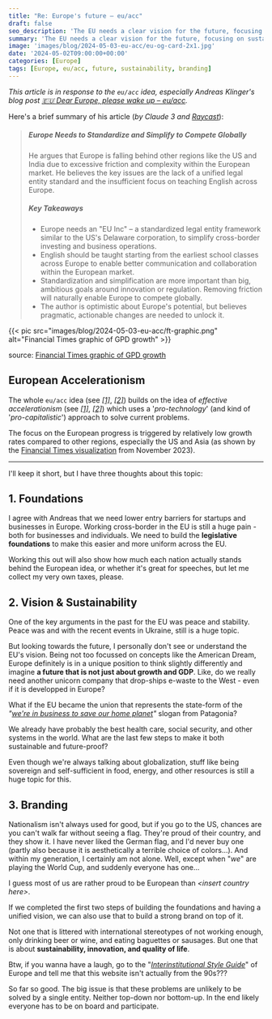 ```yaml
---
title: "Re: Europe's future – eu/acc"
draft: false
seo_description: 'The EU needs a clear vision for the future, focusing on sustainability and quality of life, rather than just growth and GDP.'
summary: 'The EU needs a clear vision for the future, focusing on sustainability and quality of life, rather than just growth and GDP 🌎'
image: 'images/blog/2024-05-03-eu-acc/eu-og-card-2x1.jpg'
date: '2024-05-02T09:00:00+00:00'
categories: [Europe]
tags: [Europe, eu/acc, future, sustainability, branding]
---
```


_This article is in response to the `eu/acc` idea, especially Andreas Klinger's blog post [🇪🇺 Dear Europe, please wake up – eu/acc](https://klinger.io/posts/eu-acc)._

Here's a brief summary of his article (_by Claude 3 and [Raycast](https://ray.so/y55k44J)_):

> ##### Europe Needs to Standardize and Simplify to Compete Globally
>
> He argues that Europe is falling behind other regions like the US and India due to excessive friction and complexity within the European market. He believes the key issues are the lack of a unified legal entity standard and the insufficient focus on teaching English across Europe.
>
> ##### Key Takeaways
>
> - Europe needs an "EU Inc" – a standardized legal entity framework similar to the US's Delaware corporation, to simplify cross-border investing and business operations.
> - English should be taught starting from the earliest school classes across Europe to enable better communication and collaboration within the European market.
> - Standardization and simplification are more important than big, ambitious goals around innovation or regulation. Removing friction will naturally enable Europe to compete globally.
> - The author is optimistic about Europe's potential, but believes pragmatic, actionable changes are needed to unlock it.

{{< pic src="images/blog/2024-05-03-eu-acc/ft-graphic.png" alt="Financial Times graphic of GPD growth" >}}

source: [Financial Times graphic of GPD growth](https://www.ft.com/content/124b4cdb-deb9-49a0-b28d-d97838606661)

## European Accelerationism

The whole `eu/acc` idea (see _[[1]](https://x.com/levelsio/status/1784945857042726932)_, _[[2]](https://medium.com/@ErikKannike/european-acceleration-eu-acc-3340f6193725)_) builds on the idea of _effective accelerationism_ (see _[[1]](https://effectiveaccelerationism.substack.com/p/what-the-f-is-eacc)_, _[[2]](https://en.wikipedia.org/wiki/Effective_accelerationism)_) which uses a '_pro-technology_' (and kind of '_pro-capitalistic_') approach to solve current problems.

The focus on the European progress is triggered by relatively low growth rates compared to other regions, especially the US and Asia (as shown by the [Financial Times visualization](https://www.ft.com/content/124b4cdb-deb9-49a0-b28d-d97838606661) from November 2023).

---

I'll keep it short, but I have three thoughts about this topic:

## 1. Foundations

I agree with Andreas that we need lower entry barriers for startups and businesses in Europe. Working cross-border in the EU is still a huge pain - both for businesses and individuals. We need to build the **legislative foundations** to make this easier and more uniform across the EU.

Working this out will also show how much each nation actually stands behind the European idea, or whether it's great for speeches, but let me collect my very own taxes, please.

## 2. Vision & Sustainability

One of the key arguments in the past for the EU was peace and stability. Peace was and with the recent events in Ukraine, still is a huge topic.

But looking towards the future, I personally don't see or understand the EU's vision. Being not too focussed on concepts like the American Dream, Europe definitely is in a unique position to think slightly differently and imagine **a future that is not just about growth and GDP**. Like, do we really need another unicorn company that drop-ships e-waste to the West - even if it is developped in Europe?

What if the EU became the union that represents the state-form of the _"[we're in business to save our home planet](https://www.patagonia.com/ownership/)"_ slogan from Patagonia?

We already have probably the best health care, social security, and other systems in the world. What are the last few steps to make it both sustainable and future-proof?

Even though we're always talking about globalization, stuff like being sovereign and self-sufficient in food, energy, and other resources is still a huge topic for this.

## 3. Branding

Nationalism isn't always used for good, but if you go to the US, chances are you can't walk far without seeing a flag. They're proud of their country, and they show it. I have never liked the German flag, and I'd never buy one (partly also because it is aesthetically a terrible choice of colors...). And within my generation, I certainly am not alone. Well, except when "_we_" are playing the World Cup, and suddenly everyone has one...

I guess most of us are rather proud to be European than _\<insert country here\>_.

If we completed the first two steps of building the foundations and having a unified vision, we can also use that to build a strong brand on top of it.

Not one that is littered with international stereotypes of not working enough, only drinking beer or wine, and eating baguettes or sausages. But one that is about **sustainability, innovation, and quality of life**.

Btw, if you wanna have a laugh, go to the "_[Interinstitutional Style Guide](https://publications.europa.eu/code/en/en-5000200.htm)_" of Europe and tell me that this website isn't actually from the 90s???

So far so good. The big issue is that these problems are unlikely to be solved by a single entity. Neither top-down nor bottom-up. In the end likely everyone has to be on board and participate.
